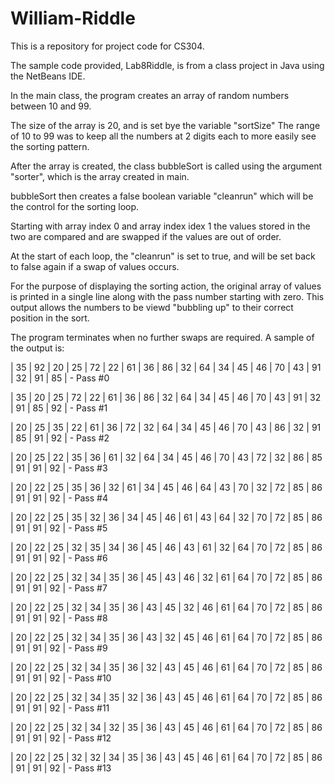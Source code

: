 # William-Riddle
This is a repository for project code for CS304.

The sample code provided, Lab8Riddle, is from a class project in Java using the NetBeans IDE.


In the main class, the program creates an array of random numbers between 10 and 99.

The size of the array is 20, and is set bye the variable "sortSize" 
The range of 10 to 99 was to keep all the numbers at 2 digits each to more easily see the sorting pattern.

After the array is created, the class bubbleSort is called using the argument "sorter", which is the array created in main.

bubbleSort then creates a false boolean variable "cleanrun" which will be the control for the sorting loop.

Starting with array index 0 and array index idex 1 the values stored in the two are compared and are swapped if the values are out of order.

At the start of each loop, the "cleanrun" is set to true, and will be set back to false again if a swap of values occurs.

For the purpose of displaying the sorting action, the original array of values is printed in a single line along with the pass number starting with zero.  This output allows the numbers to be viewd "bubbling up" to their correct position in the sort.

The program terminates when no further swaps are required.  A sample of the output is:

| 35 | 92 | 20 | 25 | 72 | 22 | 61 | 36 | 86 | 32 | 64 | 34 | 45 | 46 | 70 | 43 | 91 | 32 | 91 | 85 |  - Pass #0

| 35 | 20 | 25 | 72 | 22 | 61 | 36 | 86 | 32 | 64 | 34 | 45 | 46 | 70 | 43 | 91 | 32 | 91 | 85 | 92 |  - Pass #1

| 20 | 25 | 35 | 22 | 61 | 36 | 72 | 32 | 64 | 34 | 45 | 46 | 70 | 43 | 86 | 32 | 91 | 85 | 91 | 92 |  - Pass #2

| 20 | 25 | 22 | 35 | 36 | 61 | 32 | 64 | 34 | 45 | 46 | 70 | 43 | 72 | 32 | 86 | 85 | 91 | 91 | 92 |  - Pass #3

| 20 | 22 | 25 | 35 | 36 | 32 | 61 | 34 | 45 | 46 | 64 | 43 | 70 | 32 | 72 | 85 | 86 | 91 | 91 | 92 |  - Pass #4

| 20 | 22 | 25 | 35 | 32 | 36 | 34 | 45 | 46 | 61 | 43 | 64 | 32 | 70 | 72 | 85 | 86 | 91 | 91 | 92 |  - Pass #5

| 20 | 22 | 25 | 32 | 35 | 34 | 36 | 45 | 46 | 43 | 61 | 32 | 64 | 70 | 72 | 85 | 86 | 91 | 91 | 92 |  - Pass #6

| 20 | 22 | 25 | 32 | 34 | 35 | 36 | 45 | 43 | 46 | 32 | 61 | 64 | 70 | 72 | 85 | 86 | 91 | 91 | 92 |  - Pass #7

| 20 | 22 | 25 | 32 | 34 | 35 | 36 | 43 | 45 | 32 | 46 | 61 | 64 | 70 | 72 | 85 | 86 | 91 | 91 | 92 |  - Pass #8

| 20 | 22 | 25 | 32 | 34 | 35 | 36 | 43 | 32 | 45 | 46 | 61 | 64 | 70 | 72 | 85 | 86 | 91 | 91 | 92 |  - Pass #9

| 20 | 22 | 25 | 32 | 34 | 35 | 36 | 32 | 43 | 45 | 46 | 61 | 64 | 70 | 72 | 85 | 86 | 91 | 91 | 92 |  - Pass #10

| 20 | 22 | 25 | 32 | 34 | 35 | 32 | 36 | 43 | 45 | 46 | 61 | 64 | 70 | 72 | 85 | 86 | 91 | 91 | 92 |  - Pass #11

| 20 | 22 | 25 | 32 | 34 | 32 | 35 | 36 | 43 | 45 | 46 | 61 | 64 | 70 | 72 | 85 | 86 | 91 | 91 | 92 |  - Pass #12

| 20 | 22 | 25 | 32 | 32 | 34 | 35 | 36 | 43 | 45 | 46 | 61 | 64 | 70 | 72 | 85 | 86 | 91 | 91 | 92 |  - Pass #13
